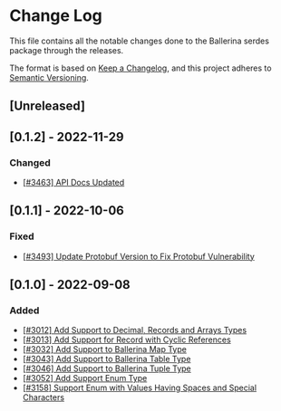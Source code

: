 # Change Log
This file contains all the notable changes done to the Ballerina serdes package through the releases.

The format is based on [Keep a Changelog](https://keepachangelog.com/en/1.0.0/), and this project adheres to
[Semantic Versioning](https://semver.org/spec/v2.0.0.html).

## [Unreleased]

## [0.1.2] - 2022-11-29 

### Changed
- [[#3463] API Docs Updated](https://github.com/ballerina-platform/ballerina-standard-library/issues/3463)

## [0.1.1] - 2022-10-06 

### Fixed

- [[#3493] Update Protobuf Version to Fix Protobuf Vulnerability](https://github.com/ballerina-platform/ballerina-standard-library/issues/3493)

## [0.1.0] - 2022-09-08 

### Added

- [[#3012] Add Support to Decimal, Records and Arrays Types](https://github.com/ballerina-platform/ballerina-standard-library/issues/3012)
- [[#3013] Add Support for Record with Cyclic References](https://github.com/ballerina-platform/ballerina-standard-library/issues/3013)
- [[#3032] Add Support to Ballerina Map Type](https://github.com/ballerina-platform/ballerina-standard-library/issues/3032)
- [[#3043] Add Support to Ballerina Table Type](https://github.com/ballerina-platform/ballerina-standard-library/issues/3043)
- [[#3046] Add Support to Ballerina Tuple Type](https://github.com/ballerina-platform/ballerina-standard-library/issues/3046)
- [[#3052] Add Support Enum Type](https://github.com/ballerina-platform/ballerina-standard-library/issues/3052)
- [[#3158] Support Enum with Values Having Spaces and Special Characters](https://github.com/ballerina-platform/ballerina-standard-library/issues/3158)
